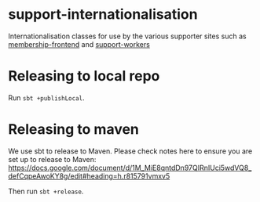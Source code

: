 # support-internationalisation
Internationalisation classes for use by the various supporter sites such as [membership-frontend](https://github.com/guardian/membership-frontend) and [support-workers](https://github.com/guardian/support-workers)

Releasing to local repo
==================

Run `sbt +publishLocal`.


Releasing to maven
==================

We use sbt to release to Maven. Please check notes here to ensure you are set up to release to Maven:
https://docs.google.com/document/d/1M_MiE8qntdDn97QIRnIUci5wdVQ8_defCqpeAwoKY8g/edit#heading=h.r815791vmxv5

Then run `sbt +release`.
